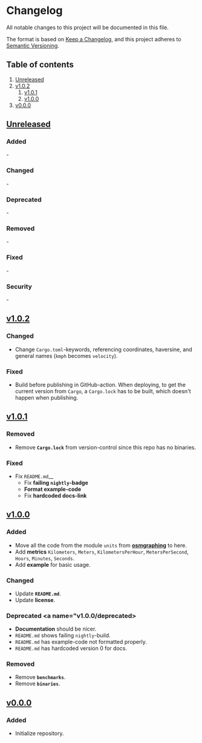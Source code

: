 # Changelog

All notable changes to this project will be documented in this file.

The format is based on [Keep a Changelog][keepachangelog], and this project adheres to [Semantic Versioning][semver].


## Table of contents

1. [Unreleased](#unreleased)
1. [v1.0.2](#v1.0.2)
    1. [v1.0.1](#v1.0.1)
    1. [v1.0.0](#v1.0.0)
1. [v0.0.0](#v0.0.0)


## [Unreleased][github/self/unreleased] <a name="unreleased"></a>

### Added <a name="unreleased/added"></a>

\-


### Changed <a name="unreleased/changed"></a>

\-


### Deprecated <a name="unreleased/deprecated"></a>

\-


### Removed <a name="unreleased/removed"></a>

\-


### Fixed <a name="unreleased/fixed"></a>

\-


### Security <a name="unreleased/security"></a>

\-


## [v1.0.2][github/self/v1.0.2] <a name="v1.0.2"></a>

### Changed <a name="v1.0.2/changed"></a>

- Change `Cargo.toml`-keywords, referencing coordinates, haversine, and general names (`kmph` becomes `velocity`).


### Fixed <a name="v1.0.2/fixed"></a>

- Build before publishing in GitHub-action.
  When deploying, to get the current version from `Cargo`, a `Cargo.lock` has to be built, which doesn't happen when publishing.


## [v1.0.1][github/self/v1.0.1] <a name="v1.0.1"></a>

### Removed <a name="v1.0.1/removed"></a>

- Remove __`Cargo.lock`__ from version-control since this repo has no binaries.


### Fixed <a name="v1.0.1/fixed"></a>

- Fix `README.md`__
  - Fix __failing `nightly`-badge__
  - __Format example-code__
  - Fix __hardcoded docs-link__


## [v1.0.0][github/self/v1.0.0] <a name="v1.0.0"></a>

### Added <a name="v1.0.0/added"></a>

- Move all the code from the module `units` from __[osmgraphing][github/dominicparga/osmgraphing]__ to here.
- Add __metrics__ `Kilometers`, `Meters`, `KilometersPerHour`, `MetersPerSecond`, `Hours`, `Minutes`, `Seconds`.
- Add __example__ for basic usage.


### Changed <a name="v1.0.0/changed"></a>

- Update __`README.md`__.
- Update __license__.


### Deprecated <a name="v1.0.0/deprecated></a>

- __Documentation__ should be nicer.
- `README.md` shows failing `nightly`-build.
- `README.md` has example-code not formatted properly.
- `README.md` has hardcoded version 0 for docs.


### Removed <a name="unreleased/removed"></a>

- Remove __`benchmarks`__.
- Remove __`binaries`__.


## [v0.0.0][github/self/v0.0.0] <a name="v0.0.0"></a>

### Added <a name="v0.0.0/added"></a>

- Initialize repository.


[github/dominicparga/osmgraphing]: https://github.com/dominicparga/osmgraphing
[keepachangelog]: https://keepachangelog.com/en/
[semver]: https://semver.org/

[github/self/unreleased]: https://github.com/dominicparga/kissunits/compare/v1.0.2...HEAD
[github/self/v1.0.2]: https://github.com/dominicparga/kissunits/compare/v1.0.1...v1.0.2
[github/self/v1.0.1]: https://github.com/dominicparga/kissunits/compare/v1.0.0...v1.0.1
[github/self/v1.0.0]: https://github.com/dominicparga/kissunits/compare/v0.0.0...v1.0.0
[github/self/v0.0.0]: https://github.com/dominicparga/kissunits/releases/tag/v0.0.0
